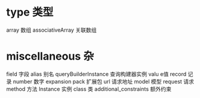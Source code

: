 # type 类型
array 数组
associativeArray 关联数组

# miscellaneous 杂
field 字段
alias 别名
queryBuilderInstance 查询构建器实例
valu e值
record 记录
number 数字
expansion pack 扩展包
url 请求地址
model 模型
request 请求
method 方法
Instance 实例
class 类
additional_constraints 额外约束


